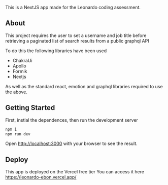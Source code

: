 This is a NextJS app made for the Leonardo coding assessment.

## About

This project requires the user to set a username and job title before retrieving a paginated list of search results from a public graphql API

To do this the following libraries have been used

- ChakraUi
- Apollo
- Formik
- Nextjs

As well as the standard react, emotion and graphql libraries required to use the above.

## Getting Started

First, instlal the dependences, then run the development server

```bash
npm i
npm run dev
```

Open [http://localhost:3000](http://localhost:3000) with your browser to see the result.

## Deploy

This app is deployed on the Vercel free tier
You can access it here https://leonardo-ebon.vercel.app/

